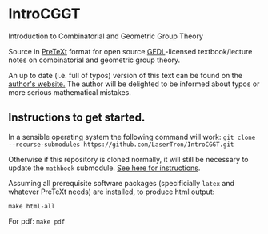 # IntroCGGT
Introduction to Combinatorial and Geometric Group Theory

Source in [PreTeXt](http://mathbook.pugetsound.edu) format for open source [GFDL](https://www.gnu.org/copyleft/fdl.html)-licensed textbook/lecture notes on combinatorial and geometric group theory.

An up to date (i.e. full of typos) version of this text can be found on the [author's website.](https://www2.unb.ca/~ntouikan/MATH6022/IntroCGGT/html_output/frontmatter-1.html) The author will 
be delighted to  be informed about typos or more serious mathematical mistakes.

## Instructions to get started.
In a sensible operating system the following command will work:
`git clone --recurse-submodules https://github.com/LaserTron/IntroCGGT.git`

Otherwise if this repository is cloned normally, it will still be
necessary to update the `mathbook` submodule. [See here for
instructions](https://git-scm.com/book/en/v2/Git-Tools-Submodules).


Assuming all prerequisite software packages (specificially `latex` and whatever PreTeXt needs) are installed, 
to produce html output:
```
make html-all
```
For pdf: `make pdf`
